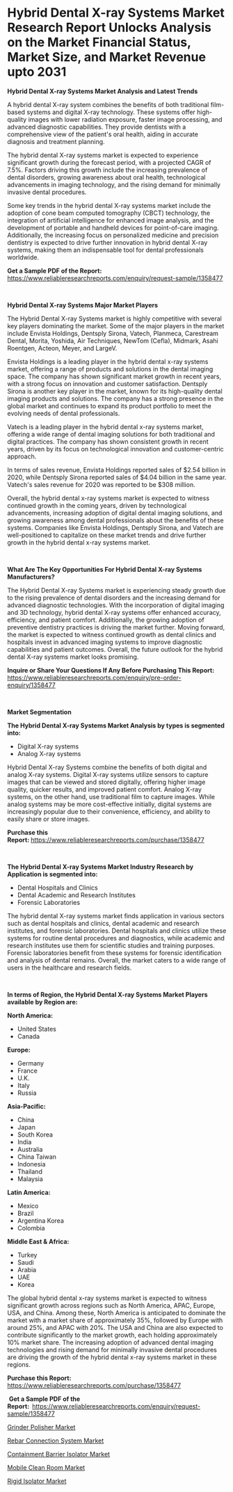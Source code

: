 <p><h1>Hybrid Dental X-ray Systems Market Research Report Unlocks Analysis on the Market Financial Status, Market Size, and Market Revenue upto 2031</h1></p><p><strong>Hybrid Dental X-ray Systems Market Analysis and Latest Trends</strong></p>
<p><p>A hybrid dental X-ray system combines the benefits of both traditional film-based systems and digital X-ray technology. These systems offer high-quality images with lower radiation exposure, faster image processing, and advanced diagnostic capabilities. They provide dentists with a comprehensive view of the patient's oral health, aiding in accurate diagnosis and treatment planning.</p><p>The hybrid dental X-ray systems market is expected to experience significant growth during the forecast period, with a projected CAGR of 7.5%. Factors driving this growth include the increasing prevalence of dental disorders, growing awareness about oral health, technological advancements in imaging technology, and the rising demand for minimally invasive dental procedures.</p><p>Some key trends in the hybrid dental X-ray systems market include the adoption of cone beam computed tomography (CBCT) technology, the integration of artificial intelligence for enhanced image analysis, and the development of portable and handheld devices for point-of-care imaging. Additionally, the increasing focus on personalized medicine and precision dentistry is expected to drive further innovation in hybrid dental X-ray systems, making them an indispensable tool for dental professionals worldwide.</p></p>
<p><strong>Get a Sample PDF of the Report:&nbsp;</strong> <a href="https://www.reliableresearchreports.com/enquiry/request-sample/1358477">https://www.reliableresearchreports.com/enquiry/request-sample/1358477</a></p>
<p>&nbsp;</p>
<p><strong>Hybrid Dental X-ray Systems Major Market Players</strong></p>
<p><p>The Hybrid Dental X-ray Systems market is highly competitive with several key players dominating the market. Some of the major players in the market include Envista Holdings, Dentsply Sirona, Vatech, Planmeca, Carestream Dental, Morita, Yoshida, Air Techniques, NewTom (Cefla), Midmark, Asahi Roentgen, Acteon, Meyer, and LargeV. </p><p>Envista Holdings is a leading player in the hybrid dental x-ray systems market, offering a range of products and solutions in the dental imaging space. The company has shown significant market growth in recent years, with a strong focus on innovation and customer satisfaction. Dentsply Sirona is another key player in the market, known for its high-quality dental imaging products and solutions. The company has a strong presence in the global market and continues to expand its product portfolio to meet the evolving needs of dental professionals.</p><p>Vatech is a leading player in the hybrid dental x-ray systems market, offering a wide range of dental imaging solutions for both traditional and digital practices. The company has shown consistent growth in recent years, driven by its focus on technological innovation and customer-centric approach.</p><p>In terms of sales revenue, Envista Holdings reported sales of $2.54 billion in 2020, while Dentsply Sirona reported sales of $4.04 billion in the same year. Vatech's sales revenue for 2020 was reported to be $308 million.</p><p>Overall, the hybrid dental x-ray systems market is expected to witness continued growth in the coming years, driven by technological advancements, increasing adoption of digital dental imaging solutions, and growing awareness among dental professionals about the benefits of these systems. Companies like Envista Holdings, Dentsply Sirona, and Vatech are well-positioned to capitalize on these market trends and drive further growth in the hybrid dental x-ray systems market.</p></p>
<p>&nbsp;</p>
<p><strong>What Are The Key Opportunities For Hybrid Dental X-ray Systems Manufacturers?</strong></p>
<p><p>The Hybrid Dental X-ray Systems market is experiencing steady growth due to the rising prevalence of dental disorders and the increasing demand for advanced diagnostic technologies. With the incorporation of digital imaging and 3D technology, hybrid dental X-ray systems offer enhanced accuracy, efficiency, and patient comfort. Additionally, the growing adoption of preventive dentistry practices is driving the market further. Moving forward, the market is expected to witness continued growth as dental clinics and hospitals invest in advanced imaging systems to improve diagnostic capabilities and patient outcomes. Overall, the future outlook for the hybrid dental X-ray systems market looks promising.</p></p>
<p><strong>Inquire or Share Your Questions If Any Before Purchasing This Report:</strong> <a href="https://www.reliableresearchreports.com/enquiry/pre-order-enquiry/1358477">https://www.reliableresearchreports.com/enquiry/pre-order-enquiry/1358477</a></p>
<p>&nbsp;</p>
<p><strong>Market Segmentation</strong></p>
<p><strong>The Hybrid Dental X-ray Systems Market Analysis by types is segmented into:</strong></p>
<p><ul><li>Digital X-ray systems</li><li>Analog X-ray systems</li></ul></p>
<p><p>Hybrid Dental X-ray Systems combine the benefits of both digital and analog X-ray systems. Digital X-ray systems utilize sensors to capture images that can be viewed and stored digitally, offering higher image quality, quicker results, and improved patient comfort. Analog X-ray systems, on the other hand, use traditional film to capture images. While analog systems may be more cost-effective initially, digital systems are increasingly popular due to their convenience, efficiency, and ability to easily share or store images.</p></p>
<p><strong>Purchase this Report:&nbsp;</strong><a href="https://www.reliableresearchreports.com/purchase/1358477">https://www.reliableresearchreports.com/purchase/1358477</a></p>
<p>&nbsp;</p>
<p><strong>The Hybrid Dental X-ray Systems Market Industry Research by Application is segmented into:</strong></p>
<p><ul><li>Dental Hospitals and Clinics</li><li>Dental Academic and Research Institutes</li><li>Forensic Laboratories</li></ul></p>
<p><p>The hybrid dental X-ray systems market finds application in various sectors such as dental hospitals and clinics, dental academic and research institutes, and forensic laboratories. Dental hospitals and clinics utilize these systems for routine dental procedures and diagnostics, while academic and research institutes use them for scientific studies and training purposes. Forensic laboratories benefit from these systems for forensic identification and analysis of dental remains. Overall, the market caters to a wide range of users in the healthcare and research fields.</p></p>
<p>&nbsp;</p>
<p><strong>In terms of Region, the Hybrid Dental X-ray Systems Market Players available by Region are:</strong></p>
<p>
    <p> <strong> North America: </strong>
        <ul>
            <li>United States</li>
            <li>Canada</li>
        </ul>
        </p> 
    <p> <strong> Europe: </strong>
        <ul>
            <li>Germany</li>
            <li>France</li>
            <li>U.K.</li>
            <li>Italy</li>
            <li>Russia</li>
        </ul>
        </p> 
    <p> <strong> Asia-Pacific: </strong>
        <ul>
            <li>China</li>
            <li>Japan</li>
            <li>South Korea</li>
            <li>India</li>
            <li>Australia</li>
            <li>China Taiwan</li>
            <li>Indonesia</li>
            <li>Thailand</li>
            <li>Malaysia</li>
        </ul>
        </p> 
    <p> <strong> Latin America: </strong>
        <ul>
            <li>Mexico</li>
            <li>Brazil</li>
            <li>Argentina Korea</li>
            <li>Colombia</li>
        </ul>
        </p> 
    <p> <strong> Middle East & Africa: </strong>
        <ul>
            <li>Turkey</li>
            <li>Saudi</li>
            <li>Arabia</li>
            <li>UAE</li>
            <li>Korea</li>
        </ul>
    </p>
    </p>
<p><p>The global hybrid dental x-ray systems market is expected to witness significant growth across regions such as North America, APAC, Europe, USA, and China. Among these, North America is anticipated to dominate the market with a market share of approximately 35%, followed by Europe with around 25%, and APAC with 20%. The USA and China are also expected to contribute significantly to the market growth, each holding approximately 10% market share. The increasing adoption of advanced dental imaging technologies and rising demand for minimally invasive dental procedures are driving the growth of the hybrid dental x-ray systems market in these regions.</p></p>
<p><strong>Purchase this Report: </strong><a href="https://www.reliableresearchreports.com/purchase/1358477">https://www.reliableresearchreports.com/purchase/1358477</a></p>
<p>&nbsp;<strong>Get a Sample PDF of the Report:&nbsp;&nbsp;</strong><a href="https://www.reliableresearchreports.com/enquiry/request-sample/1358477">https://www.reliableresearchreports.com/enquiry/request-sample/1358477</a></p>
<p><strong></strong></p>
<p><p><a href="https://medium.com/@cletusrice655/grinder-polisher-market-insight-market-trends-growth-forecasted-from-2024-to-2031-6bef39a2d797">Grinder Polisher Market</a></p><p><a href="https://medium.com/@cletusrice655/rebar-connection-system-market-trends-and-market-analysis-forecasted-for-period-2024-2031-9e1d7dea80de">Rebar Connection System Market</a></p><p><a href="https://medium.com/@cletusrice655/containment-barrier-isolator-market-size-market-outlook-and-market-forecast-2024-to-2031-d727dc753d77">Containment Barrier Isolator Market</a></p><p><a href="https://medium.com/@cletusrice655/mobile-clean-room-market-trends-and-market-analysis-forecasted-for-period-2024-2031-2d9481f7130a">Mobile Clean Room Market</a></p><p><a href="https://medium.com/@cletusrice655/rigid-isolator-market-research-report-its-history-and-forecast-2024-to-2031-e13f34c9b70c">Rigid Isolator Market</a></p></p>